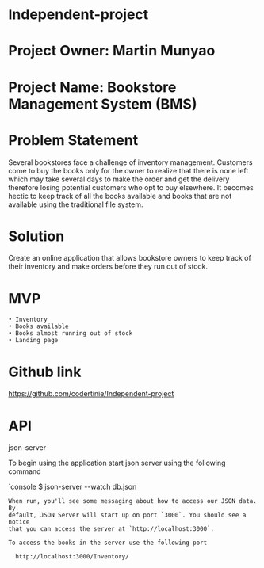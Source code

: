 # Independent-project

# Project Owner: Martin Munyao


# Project Name: Bookstore Management System (BMS)


# Problem Statement

Several bookstores face a challenge of inventory management. Customers come to buy the books only for the owner to realize that there is none left which may take several days to make the order and get the delivery therefore losing potential customers who opt to buy elsewhere. It becomes hectic to keep track of all the books available and books that are not available using the traditional file system. 


# Solution
Create an online application that allows bookstore owners to keep track of their inventory and make orders before they run out of stock.


# MVP
    • Inventory
    • Books available
    • Books almost running out of stock
    • Landing page



# Github link

https://github.com/codertinie/Independent-project

# API 
json-server

To begin using the application start json server using the following command

`console
$ json-server --watch db.json
```
When run, you'll see some messaging about how to access our JSON data. By
default, JSON Server will start up on port `3000`. You should see a notice
that you can access the server at `http://localhost:3000`.

To access the books in the server use the following port

  http://localhost:3000/Inventory/
